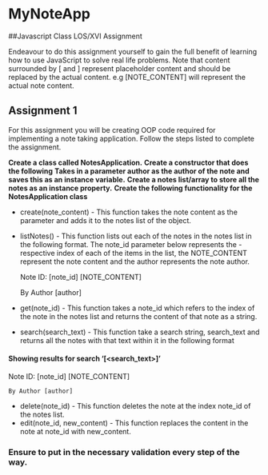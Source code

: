 # MyNoteApp

##Javascript Class LOS/XVI Assignment

Endeavour to do this assignment yourself to gain the full benefit of learning how to use JavaScript to solve real life problems.
Note that content surrounded by [ and ] represent placeholder content and should be replaced by the actual content. e.g [NOTE_CONTENT] will represent the actual note content.

## Assignment 1
For this assignment you will be creating OOP code required for implementing a note taking application. Follow the steps listed to complete the assignment.

__Create a class called NotesApplication.__
__Create a constructor that does the following__
__Takes in a parameter author as the author of the note and saves this as an instance variable.__
__Create a notes list/array to store all the notes as an instance property.__
__Create the following functionality for the NotesApplication class__
- create(note_content) - This function takes the note content as the parameter and adds it to the notes list of the object.
- listNotes() - This function lists out each of the notes in the notes list in the following format. The note_id parameter below represents the -respective index of each of the items in the list, the NOTE_CONTENT represent the note content and the author represents the note author.
	
	Note ID: [note_id]
	[NOTE_CONTENT]

	By Author [author]
	
- get(note_id) - This function takes a note_id which refers to the index of the note in the notes list and returns the content of that note as a string.
- search(search_text) - This function take a search string, search_text and returns all the notes with that text within it in the following format

#### Showing results for search ‘[<search_text>]’

Note ID: [note_id]
	[NOTE_CONTENT]

	By Author [author]
 
- delete(note_id) - This function deletes the note at the index note_id of the notes list.
- edit(note_id, new_content) - This function replaces the content in the note at note_id with new_content.

### Ensure to put in the necessary validation every step of the way.

